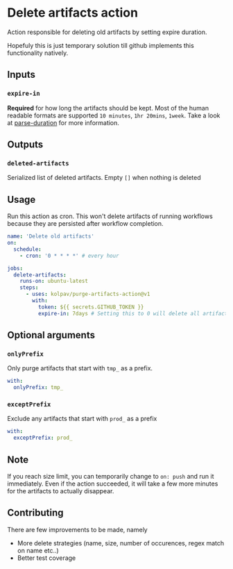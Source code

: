# Delete artifacts action

Action responsible for deleting old artifacts by setting expire duration.

Hopefuly this is just temporary solution till github implements this functionality natively.

## Inputs
### `expire-in`
**Required** for how long the artifacts should be kept.
Most of the human readable formats are supported `10 minutes`, `1hr 20mins`, `1week`.
Take a look at [parse-duration](https://github.com/jkroso/parse-duration) for more information.


## Outputs
### `deleted-artifacts`
Serialized list of deleted artifacts. Empty `[]` when nothing is deleted

## Usage

Run this action as cron. This won't delete artifacts of running workflows because they
are persisted after workflow completion.

```yaml
name: 'Delete old artifacts'
on:
  schedule:
    - cron: '0 * * * *' # every hour

jobs:
  delete-artifacts:
    runs-on: ubuntu-latest
    steps:
      - uses: kolpav/purge-artifacts-action@v1
        with:
          token: ${{ secrets.GITHUB_TOKEN }}
          expire-in: 7days # Setting this to 0 will delete all artifacts
```

## Optional arguments

### `onlyPrefix`

Only purge artifacts that start with `tmp_` as a prefix.

```yaml
with:
  onlyPrefix: tmp_  
```

### `exceptPrefix`

Exclude any artifacts that start with `prod_` as a prefix

```yaml
with:
  exceptPrefix: prod_
```

## Note

If you reach size limit, you can temporarily change to `on: push` and run it immediately.
Even if the action succeeded, it will take a few more minutes for the artifacts to actually disappear.

## Contributing

There are few improvements to be made, namely
- More delete strategies (name, size, number of occurences, regex match on name etc..)
- Better test coverage
